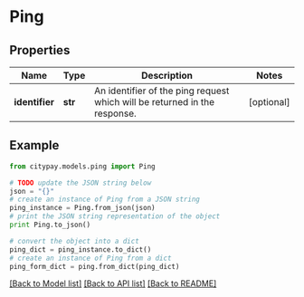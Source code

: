 # Ping


## Properties

Name | Type | Description | Notes
------------ | ------------- | ------------- | -------------
**identifier** | **str** | An identifier of the ping request which will be returned in the response. | [optional] 

## Example

```python
from citypay.models.ping import Ping

# TODO update the JSON string below
json = "{}"
# create an instance of Ping from a JSON string
ping_instance = Ping.from_json(json)
# print the JSON string representation of the object
print Ping.to_json()

# convert the object into a dict
ping_dict = ping_instance.to_dict()
# create an instance of Ping from a dict
ping_form_dict = ping.from_dict(ping_dict)
```
[[Back to Model list]](../README.md#documentation-for-models) [[Back to API list]](../README.md#documentation-for-api-endpoints) [[Back to README]](../README.md)


